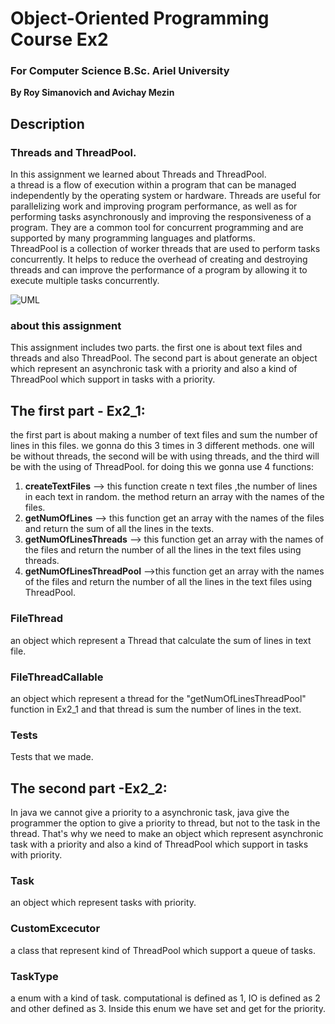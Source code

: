 # Object-Oriented Programming Course Ex2
### For Computer Science B.Sc. Ariel University

**By Roy Simanovich and Avichay Mezin**

## Description
### Threads and ThreadPool.
In this assignment we learned about Threads and ThreadPool.  
a thread is a flow of execution within a program that can be managed independently by the operating system or hardware. Threads are useful for parallelizing work and improving program performance, as well as for performing tasks asynchronously and improving the responsiveness of a program. They are a common tool for concurrent programming and are supported by many programming languages and platforms.  
ThreadPool is a collection of worker threads that are used to perform tasks concurrently. It helps to reduce the overhead of creating and destroying threads and can improve the performance of a program by allowing it to execute multiple tasks concurrently.  

![UML](https://user-images.githubusercontent.com/101700010/211231885-4b659f23-b223-4248-828d-fb966da55cdc.png)

### about this assignment
This assignment includes two parts. the first one is about text files and threads and also ThreadPool.
The second part is about generate an object which represent an asynchronic task with a priority and also a kind of ThreadPool which support in tasks with a priority.

## The first part - Ex2_1:
the first part is about making a number of text files and sum the number of lines in this files.
we gonna do this 3 times in 3 different methods. one will be without threads, the second will be with using threads, and the third will be with the using of ThreadPool.
for doing this we gonna use 4 functions:  
1) **createTextFiles** --> this function create n text files ,the number of lines in each text in random. the method return an array with the names of the files.
2) **getNumOfLines** --> this function get an array with the names of the files and return the sum of all the lines in the texts.
3) **getNumOfLinesThreads** --> this function get an array with the names of the files and return the number of all the lines in the text files using threads.
4) **getNumOfLinesThreadPool** -->this function get an array with the names of the files and return the number of all the lines in the text files using ThreadPool.  

### FileThread  
an object which represent a Thread that calculate the sum of lines in text file.

### FileThreadCallable  
an object which represent a thread for the "getNumOfLinesThreadPool" function in Ex2_1 and that thread is sum the number of lines in the text.

### Tests
Tests that we made.

## The second part -Ex2_2:
In java we cannot give a priority to a asynchronic task, java give the programmer the option to give a priority to thread,  but not to the task in the thread. 
That's why we need to make an object which represent asynchronic task with a priority and also a kind of ThreadPool which support in tasks with priority.

### Task
an object which represent tasks with priority.

### CustomExcecutor
a class that represent kind of ThreadPool which support a queue of tasks.

### TaskType
a enum with a kind of task. computational is defined as 1, IO is defined as 2 and other defined as 3.
Inside this enum we have set and get for the priority.

